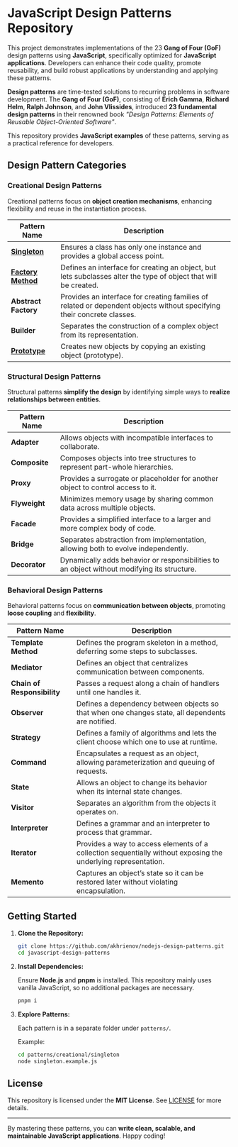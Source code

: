 # JavaScript Design Patterns Repository

This project demonstrates implementations of the 23 **Gang of Four (GoF)** design patterns using **JavaScript**, specifically optimized for **JavaScript applications**. Developers can enhance their code quality, promote reusability, and build robust applications by understanding and applying these patterns.

**Design patterns** are time-tested solutions to recurring problems in software development. The **Gang of Four (GoF)**, consisting of **Erich Gamma**, **Richard Helm**, **Ralph Johnson**, and **John Vlissides**, introduced **23 fundamental design patterns** in their renowned book *"Design Patterns: Elements of Reusable Object-Oriented Software"*.

This repository provides **JavaScript examples** of these patterns, serving as a practical reference for developers.

## Design Pattern Categories

### Creational Design Patterns

Creational patterns focus on **object creation mechanisms**, enhancing flexibility and reuse in the instantiation process.

| Pattern Name                                                                                | Description                                                                                                      |
|---------------------------------------------------------------------------------------------|------------------------------------------------------------------------------------------------------------------|
| **[Singleton](./patterns/creational/singleton/singleton.implementation.js)**                | Ensures a class has only one instance and provides a global access point.                                         |
| **[Factory Method](./patterns/creational/factory-method/factory-method.implementation.js)** | Defines an interface for creating an object, but lets subclasses alter the type of object that will be created.  |
| **Abstract Factory**                                                                        | Provides an interface for creating families of related or dependent objects without specifying their concrete classes. |
| **Builder**                                                                                 | Separates the construction of a complex object from its representation.                                           |
| **[Prototype](./patterns/creational/prototype/prototype.implementation.js)**           | Creates new objects by copying an existing object (prototype).                                                   |

### Structural Design Patterns

Structural patterns **simplify the design** by identifying simple ways to **realize relationships between entities**.

| Pattern Name    | Description                                                                                                           |
|-----------------|-----------------------------------------------------------------------------------------------------------------------|
| **Adapter**     | Allows objects with incompatible interfaces to collaborate.                                                           |
| **Composite**   | Composes objects into tree structures to represent part-whole hierarchies.                                             |
| **Proxy**       | Provides a surrogate or placeholder for another object to control access to it.                                       |
| **Flyweight**   | Minimizes memory usage by sharing common data across multiple objects.                                                 |
| **Facade**      | Provides a simplified interface to a larger and more complex body of code.                                             |
| **Bridge**      | Separates abstraction from implementation, allowing both to evolve independently.                                      |
| **Decorator**   | Dynamically adds behavior or responsibilities to an object without modifying its structure.                           |

### Behavioral Design Patterns

Behavioral patterns focus on **communication between objects**, promoting **loose coupling** and **flexibility**.

| Pattern Name              | Description                                                                                                 |
|----------------------------|-----------------------------------------------------------------------------------------------------------------|
| **Template Method**        | Defines the program skeleton in a method, deferring some steps to subclasses.                                |
| **Mediator**               | Defines an object that centralizes communication between components.                                         |
| **Chain of Responsibility**| Passes a request along a chain of handlers until one handles it.                                             |
| **Observer**               | Defines a dependency between objects so that when one changes state, all dependents are notified.            |
| **Strategy**               | Defines a family of algorithms and lets the client choose which one to use at runtime.                      |
| **Command**                | Encapsulates a request as an object, allowing parameterization and queuing of requests.                     |
| **State**                  | Allows an object to change its behavior when its internal state changes.                                     |
| **Visitor**                | Separates an algorithm from the objects it operates on.                                                     |
| **Interpreter**            | Defines a grammar and an interpreter to process that grammar.                                                |
| **Iterator**               | Provides a way to access elements of a collection sequentially without exposing the underlying representation.|
| **Memento**                | Captures an object’s state so it can be restored later without violating encapsulation.                    |

## Getting Started

1. **Clone the Repository:**

   ```bash
   git clone https://github.com/akhrienov/nodejs-design-patterns.git
   cd javascript-design-patterns
   ```

2. **Install Dependencies:**

   Ensure **Node.js** and **pnpm** is installed. This repository mainly uses vanilla JavaScript, so no additional packages are necessary.

   ```bash
   pnpm i
   ```

3. **Explore Patterns:**

   Each pattern is in a separate folder under `patterns/`.

   Example:

   ```bash
   cd patterns/creational/singleton
   node singleton.example.js
   ```

## License

This repository is licensed under the **MIT License**. See [LICENSE](LICENSE) for more details.

---

By mastering these patterns, you can **write clean, scalable, and maintainable JavaScript applications**. Happy coding!

